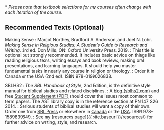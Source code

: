 *&nbsp;<em>Please note that textbook selections for my courses often change with each iteration of the course.</em>

## Recommended Texts (Optional)

Making Sense
: Margot Northey, Bradford A. Anderson, and Joel N. Lohr. *Making Sense in Religious Studies: A Student’s Guide to Research and Writing*. 3rd ed. Don Mills, ON: Oxford University Press, 2019.
: This title is optional but strongly recommended. It includes basic advice on things like reading religious texts, writing essays and book reviews, making oral presentations, and learning languages. It should help you master fundamental tasks in nearly any course in religion or theology.
: Order it in [Canada](https://amzn.to/2LKTIEf) or the [USA](https://amzn.to/2K5kjXJ) (2nd ed). ISBN 978-0199026838.

SBLHS2
: *The SBL Handbook of Style*, 2nd Edition, is the definitive style manual for biblical studies and related disciplines.
: A [blog (sblhs2.com)](https://sblhs2.com) and free [Student Supplement (PDF)](https://www.sbl-site.org/assets/pdfs/pubs/SBLHSsupp2015-02.pdf) should cover the issues most common to term papers. The AST library copy is in the reference section at PN 147 S26 2014.
: Serious students of biblical studies will want a copy of their own. Order one from [SBL Press](https://www.sbl-site.org/publications/SBLHandbookofStyle.aspx) or elsewhere in [Canada](https://amzn.to/2RXeAYH) or the [USA](https://amzn.to/2DherLs). ISBN 978-1589839649.
: See my [resources page]({{ site.baseurl }}/resources/) for further advice on writing, style, and research.

